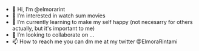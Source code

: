 - 👋 Hi, I’m @elmorarint
- 👀 I’m interested in watch sum movies
- 🌱 I’m currently learning to make my self happy (not necesarry for others actually, but it's important to me)
- 💞️ I’m looking to collaborate on ...
- 📫 How to reach me you can dm me at my twitter @ElmoraRintami

<!---
elmorarint/elmorarint is a ✨ special ✨ repository because its `README.md` (this file) appears on your GitHub profile.
You can click the Preview link to take a look at your changes.
--->
